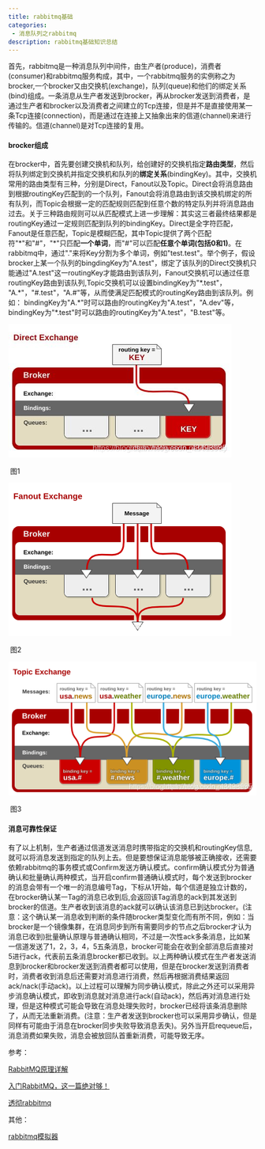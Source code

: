 ```yaml
---
title: rabbitmq基础
categories:
 - 消息队列之rabbitmq
description: rabbitmq基础知识总结
---
```

​       首先，rabbitmq是一种消息队列中间件，由生产者(produce)，消费者(consumer)和rabbitmq服务构成，其中，一个rabbitmq服务的实例称之为brocker,一个brocker又由交换机(exchange)，队列(queue)和他们的绑定关系(bind)组成。一条消息从生产者发送到brocker，再从brocker发送到消费者，是通过生产者和brocker以及消费者之间建立的Tcp连接，但是并不是直接使用某一条Tcp连接(connection)，而是通过在连接上又抽象出来的信道(channel)来进行传输的。信道(channel)是对Tcp连接的复用。

#### brocker组成

​		在brocker中，首先要创建交换机和队列，给创建好的交换机指定**路由类型**，然后将队列绑定到交换机并指定交换机和队列的**绑定关系**(bindingKey)。其中，交换机常用的路由类型有三种，分别是Direct，Fanout以及Topic。Direct会将消息路由到根据routingKey匹配到的一个队列，Fanout会将消息路由到该交换机绑定的所有队列，而Topic会根据一定的匹配规则匹配到任意个数的特定队列并将消息路由过去。
​		关于三种路由规则可以从匹配模式上进一步理解：其实这三者最终结果都是routingKey通过一定规则匹配到队列的bindingKey。Direct是全字符匹配，Fanout是任意匹配，Topic是模糊匹配，其中Topic提供了两个匹配符"\*"和"#"，"\*"只匹配**一个单词**，而"#"可以匹配**任意个单词(包括0和1)**。在rabbitmq中，通过"."来将Key分割为多个单词，例如"test.test"。举个例子，假设brocker上某一个队列的bingdingKey为"A.test"，绑定了该队列的Direct交换机只能通过"A.test"这一routingKey才能路由到该队列，Fanout交换机可以通过任意routingKey路由到该队列,Topic交换机可以设置bindingKey为"\*.test"， "A.\*"，"#.test"，"A.#"等，从而使满足匹配模式的routingKey路由到该队列。例如： bindingKey为"A.\*"时可以路由的routingKey为"A.test"，"A.dev"等，bindingKey为"\*.test"时可以路由的routingKey为"A.test"，"B.test"等。

![direct模式](rabbitmq%E5%9F%BA%E7%A1%80/direct.png)

​																						图1

![fanout模式](rabbitmq%E5%9F%BA%E7%A1%80/fanout.png)

​																						图2

![topic模式](rabbitmq%E5%9F%BA%E7%A1%80/topic.png)

​																					     图3

#### 消息可靠性保证 

​		有了以上机制，生产者通过信道发送消息时携带指定的交换机和routingKey信息,就可以将消息发送到指定的队列上去。但是要想保证消息能够被正确接收，还需要依赖rabbitmq的事务模式或Confirm发送方确认模式。
​		confirm确认模式分为普通确认和批量确认两种模式，当开启confirm普通确认模式时，每个发送到brocker的消息会带有一个唯一的消息编号Tag，下标从1开始，每个信道是独立计数的，在brocker确认某一Tag的消息已收到后,会返回该Tag消息的ack到其发送到brocker的信道。生产者收到该消息的ack就可以确认该消息已到达brocker。(注意：这个确认某一消息收到判断的条件随brocker类型变化而有所不同，例如：当brocker是一个镜像集群，在消息同步到所有需要同步的节点之后brocker才认为消息已收到)批量确认原理与普通确认相同，不过是一次性ack多条消息，比如某一信道发送了1，2，3，4，5五条消息，brocker可能会在收到全部消息后直接对5进行ack，代表前五条消息brocker都已收到。
​		以上两种确认模式在生产者发送消息到brocker和brocker发送到消费者都可以使用，但是在brocker发送到消费者时，消费者收到消息后还需要对消息进行消费，然后再根据消费结果返回ack/nack(手动ack)。以上过程可以理解为同步确认模式，除此之外还可以采用异步消息确认模式，即收到消息就对消息进行ack(自动ack)，然后再对消息进行处理，但是这种模式可能会导致在消息处理失败时，brocker已经将该条消息删除了，从而无法重新消费。(注意：生产者发送到brocker也可以采用异步确认，但是同样有可能由于消息在brocker同步失败导致消息丢失)。另外当开启requeue后，消息消费如果失败，消息会被放回队首重新消费，可能导致无序。



参考：

[RabbitMQ原理详解](https://blog.csdn.net/weixin_43498985/article/details/119026198)

[入门RabbitMQ，这一篇绝对够！](https://mp.weixin.qq.com/s/adse6qpIiK0RE-Ebo-z5_Q)

[透彻rabbitmq](https://zhuanlan.zhihu.com/p/63700605)

其他：

[rabbitmq模拟器](tryrabbitmq.com/)

